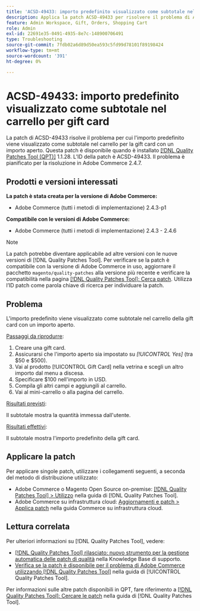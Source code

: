 ```yaml
---
title: 'ACSD-49433: importo predefinito visualizzato come subtotale nel carrello per gift card"'
description: Applica la patch ACSD-49433 per risolvere il problema di Adobe Commerce, in cui l’importo predefinito viene visualizzato come subtotale nel carrello per la gift card con un importo aperto.
feature: Admin Workspace, Gift, Orders, Shopping Cart
role: Admin
exl-id: 22691e35-0491-4935-8e7c-148900706491
type: Troubleshooting
source-git-commit: 7fdb02a6d89d50ea593c5fd99d78101f89198424
workflow-type: tm+mt
source-wordcount: '391'
ht-degree: 0%

---
```


# ACSD-49433: importo predefinito visualizzato come subtotale nel carrello per gift card

La patch di ACSD-49433 risolve il problema per cui l&#39;importo predefinito viene visualizzato come subtotale nel carrello per la gift card con un importo aperto. Questa patch è disponibile quando è installato [[!DNL Quality Patches Tool (QPT)]](https://experienceleague.adobe.com/it/docs/commerce-operations/tools/quality-patches-tool/quality-patches-tool-to-self-serve-quality-patches) 1.1.28. L’ID della patch è ACSD-49433. Il problema è pianificato per la risoluzione in Adobe Commerce 2.4.7.

## Prodotti e versioni interessati

**La patch è stata creata per la versione di Adobe Commerce:**

* Adobe Commerce (tutti i metodi di implementazione) 2.4.3-p1

**Compatibile con le versioni di Adobe Commerce:**

* Adobe Commerce (tutti i metodi di implementazione) 2.4.3 - 2.4.6

>[!NOTE]
>
>La patch potrebbe diventare applicabile ad altre versioni con le nuove versioni di [!DNL Quality Patches Tool]. Per verificare se la patch è compatibile con la versione di Adobe Commerce in uso, aggiornare il pacchetto `magento/quality-patches` alla versione più recente e verificare la compatibilità nella pagina [[!DNL Quality Patches Tool]: Cerca patch](https://experienceleague.adobe.com/tools/commerce-quality-patches/index.html?lang=it). Utilizza l’ID patch come parola chiave di ricerca per individuare la patch.

## Problema

L&#39;importo predefinito viene visualizzato come subtotale nel carrello della gift card con un importo aperto.

<u>Passaggi da riprodurre</u>:

1. Creare una gift card.
1. Assicurarsi che l&#39;importo aperto sia impostato su *[!UICONTROL Yes]* (tra $50 e $500).
1. Vai al prodotto [!UICONTROL Gift Card] nella vetrina e scegli un altro importo dal menu a discesa.
1. Specificare $100 nell&#39;importo in USD.
1. Compila gli altri campi e aggiungili al carrello.
1. Vai al mini-carrello o alla pagina del carrello.

<u>Risultati previsti</u>:

Il subtotale mostra la quantità immessa dall&#39;utente.

<u>Risultati effettivi</u>:

Il subtotale mostra l&#39;importo predefinito della gift card.

## Applicare la patch

Per applicare singole patch, utilizzare i collegamenti seguenti, a seconda del metodo di distribuzione utilizzato:

* Adobe Commerce o Magento Open Source on-premise: [[!DNL Quality Patches Tool] > Utilizzo](/help/tools/quality-patches-tool/usage.md) nella guida di [!DNL Quality Patches Tool].
* Adobe Commerce su infrastruttura cloud: [Aggiornamenti e patch > Applica patch](https://experienceleague.adobe.com/docs/commerce-cloud-service/user-guide/develop/upgrade/apply-patches.html?lang=it) nella guida Commerce su infrastruttura cloud.

## Lettura correlata

Per ulteriori informazioni su [!DNL Quality Patches Tool], vedere:

* [[!DNL Quality Patches Tool] rilasciato: nuovo strumento per la gestione automatica delle patch di qualità](https://experienceleague.adobe.com/it/docs/commerce-operations/tools/quality-patches-tool/quality-patches-tool-to-self-serve-quality-patches) nella Knowledge Base di supporto.
* [Verifica se la patch è disponibile per il problema di Adobe Commerce utilizzando  [!DNL Quality Patches Tool]](/help/tools/quality-patches-tool/patches-available-in-qpt/check-patch-for-magento-issue-with-magento-quality-patches.md) nella guida di [!UICONTROL Quality Patches Tool].


Per informazioni sulle altre patch disponibili in QPT, fare riferimento a [[!DNL Quality Patches Tool]: Cercare le patch](https://experienceleague.adobe.com/tools/commerce-quality-patches/index.html?lang=it) nella guida di [!DNL Quality Patches Tool].
